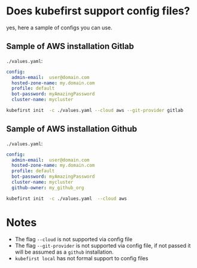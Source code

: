 # Does kubefirst support config files? 

yes, here a sample of configs you can use. 


## Sample of AWS installation Gitlab

`./values.yaml`: 
```yaml 
config:
  admin-email:  user@domain.com
  hosted-zone-name: my.domain.com
  profile: default
  bot-password: myAmazingPassword
  cluster-name: mycluster
```

```bash 
kubefirst init  -c ./values.yaml --cloud aws --git-provider gitlab
```

## Sample of AWS installation Github

`./values.yaml`: 
```yaml 
config:
  admin-email:  user@domain.com
  hosted-zone-name: my.domain.com
  profile: default
  bot-password: myAmazingPassword
  cluster-name: mycluster
  github-owner: my_github_org
```

```bash 
kubefirst init  -c ./values.yaml  --cloud aws 
```

# Notes

- The flag `--cloud` is not supported via config file
- The flag `--git-provider` is not supported via config file, if not passed it will be assumed as a `github` installation.
- `kubefirst local` has not formal support to config files

